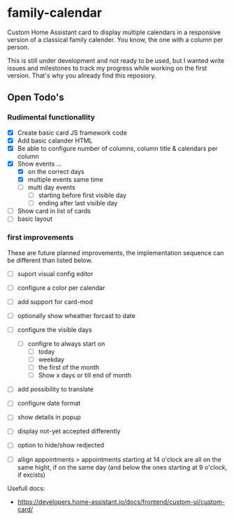 # family-calendar

Custom Home Assistant card to display multiple calendars in a responsive version of a classical family calender. You know, the one with a column per person.

This is still under development and not ready to be used, but I wanted write issues and milestones to track my progress while working on the first version. That's why you allready find this reposiory.


## Open Todo's

### Rudimental functionallity
- [x] Create basic card JS framework code
- [x] Add basic calander HTML
- [x] Be able to configure number of columns, column title & calendars per column
- [x] Show events ...
  - [x] on the correct days
  - [x] multiple events same time
  - [ ] multi day events
    - [ ] starting before first visible day
    - [ ] ending after last visible day
- [ ] Show card in list of cards
- [ ] basic layout

### first improvements

These are future planned improvements, the implementation sequence can be different than listed below.

- [ ] suport visual config editor
- [ ] configure a color per calendar
- [ ] add support for card-mod
- [ ] optionally show wheather forcast to date
- [ ] configure the visible days
  - [ ] configre to always start on
    - [ ] today
    - [ ] weekday
    - [ ] the first of the month
    - [ ] Show x days or till end of month
- [ ] add possibility to translate
- [ ] configure date format
- [ ] show details in popup
- [ ] display not-yet accepted differently
- [ ] option to hide/show redjected
- [ ] allign appointments > appointments starting at 14 o'clock are all on the same hight, if on the same day (and below the ones starting at 9 o'clock, if excists)


Usefull docs:

- https://developers.home-assistant.io/docs/frontend/custom-ui/custom-card/
